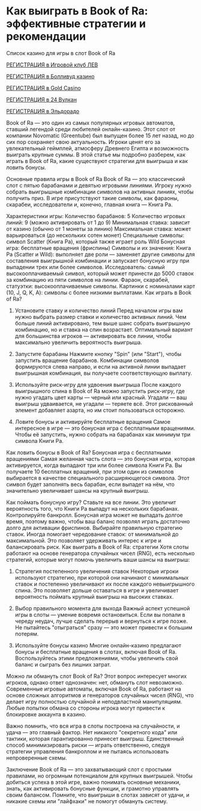 # Как выиграть в Book of Ra: эффективные стратегии и рекомендации
Список казино для игры в слот Book of Ra

[РЕГИСТРАЦИЯ в Игровой клуб ЛЕВ](https://yielddigitals.top?ref=fap_w41726p111_default)

[РЕГИСТРАЦИЯ в Болливуд казино](https://lucky-bo11ywood.top?ref=fap_w41726p129_default)

[РЕГИСТРАЦИЯ в Gold Casino](https://interup-moving.top?ref=fap_w41726p126_default)

[РЕГИСТРАЦИЯ в 24 Вулкан](https://digital-currents.top?ref=fap_w41726p113_default)

[РЕГИСТРАЦИЯ в Эльдорадо](https://digital-pours.top?ref=fap_w41726p112_default)

Book of Ra — это один из самых популярных игровых автоматов, ставший легендой среди любителей онлайн-казино. Этот слот от компании Novomatic (Greentube) был выпущен более 15 лет назад, но до сих пор сохраняет свою актуальность. Игроки ценят его за увлекательный геймплей, атмосферу Древнего Египта и возможность выиграть крупные суммы. В этой статье мы подробно разберем, как играть в Book of Ra, какие существуют стратегии для выигрыша и как ловить бонусы.

Основные правила игры в Book of Ra
Book of Ra — это классический слот с пятью барабанами и девятью игровыми линиями. Игроку нужно собрать выигрышные комбинации символов на активных линиях, чтобы получить приз. В игре присутствуют такие символы, как фараоны, скарабеи, исследователи и, конечно, главная книга — Книга Ра.

Характеристики игры:
Количество барабанов: 5
Количество игровых линий: 9 (можно активировать от 1 до 9)
Минимальная ставка: зависит от казино (обычно от 1 монеты за линию)
Максимальная ставка: может варьироваться (до нескольких сотен монет)
Специальные символы: символ Scatter (Книга Ра), который также играет роль Wild
Бонусная игра: бесплатные вращения (фриспины)
Символы и их значения:
Книга Ра (Scatter и Wild): выполняет две роли — заменяет другие символы для составления выигрышной комбинации и запускает бонусную игру при выпадении трех или более символов.
Исследователь: самый высокооплачиваемый символ, который может принести до 5000 ставок за комбинацию из пяти символов на линии.
Фараон, скарабей, статуэтки: высокооплачиваемые символы.
Картинки с номиналами карт (10, J, Q, K, A): символы с более низкими выплатами.
Как играть в Book of Ra?
1. Установите ставку и количество линий
Перед началом игры вам нужно выбрать размер ставки и количество активных линий. Чем больше линий активировано, тем выше шанс собрать выигрышную комбинацию, но и ставка на спин возрастает. Оптимальный вариант для большинства игроков — активировать все линии, чтобы максимально увеличить вероятность выигрыша.

2. Запустите барабаны
Нажмите кнопку "Spin" (или "Start"), чтобы запустить вращение барабанов. Комбинации символов формируются слева направо, и если на активной линии выпадает выигрышная комбинация, вы получаете соответствующую выплату.

3. Используйте риск-игру для удвоения выигрыша
После каждого выигрышного спина в Book of Ra можно запустить риск-игру, где нужно угадать цвет карты — черный или красный. Угадали — ваш выигрыш удваивается, не угадали — теряете всё. Этот рискованный элемент добавляет азарта, но им стоит пользоваться осторожно.

4. Ловите бонусы и активируйте бесплатные вращения
Самое интересное в игре — это бонусная игра с бесплатными вращениями. Чтобы её запустить, нужно собрать на барабанах как минимум три символа Книги Ра.

Как ловить бонусы в Book of Ra?
Бонусная игра с бесплатными вращениями
Самая желанная часть слота — это бонусная игра, которая активируется, когда выпадают три или более символа Книги Ра. Вы получаете 10 бесплатных вращений, при этом один из символов выбирается в качестве специального расширяющегося символа. Этот символ будет заполнять весь барабан, если выпадет на нём, что значительно увеличивает шансы на крупный выигрыш.

Как поймать бонусную игру?
Ставьте на все линии. Это увеличит вероятность того, что Книги Ра выпадут на нескольких барабанах.
Контролируйте банкролл. Бонусная игра может не выпадать долгое время, поэтому важно, чтобы ваш баланс позволял играть достаточно долго для активации фриспинов.
Выбирайте правильную стратегию ставок. Иногда помогает чередование ставок: от минимальной до максимальной. Это позволяет удерживать интерес к игре и балансировать риск.
Как выиграть в Book of Ra: стратегии
Хотя слоты работают на основе генератора случайных чисел (RNG), есть несколько стратегий, которые могут помочь увеличить ваши шансы на выигрыш:

1. Стратегия постепенного увеличения ставок
Некоторые игроки используют стратегию, при которой они начинают с минимальных ставок и постепенно увеличивают их после каждого невыигрышного спина. Это позволяет дольше оставаться в игре и увеличивает вероятность поймать крупный выигрыш на высоких ставках.

2. Выбор правильного момента для выхода
Важный аспект успешной игры в слоты — умение вовремя остановиться. Если вы попали в череду неудач, лучше сделать перерыв и вернуться к игре позже. Не пытайтесь "отыграться" сразу — это может привести к большим потерям.

3. Используйте бонусы казино
Многие онлайн-казино предлагают бонусы и бесплатные вращения в слотах, включая Book of Ra. Воспользуйтесь этими предложениями, чтобы увеличить свой баланс и сыграть без лишних затрат.

Можно ли обмануть слот Book of Ra?
Этот вопрос интересует многих игроков, однако ответ однозначен: нет, обмануть слот невозможно. Современные игровые автоматы, включая Book of Ra, работают на основе сложных алгоритмов и генераторов случайных чисел (RNG), что делает игру полностью случайной и неподвластной манипуляциям. Любые попытки обмана со стороны игрока могут привести к блокировке аккаунта в казино.

Важно помнить, что вся игра в слоты построена на случайности, и удача — это главный фактор. Нет никакого "секретного кода" или тактики, которая гарантированно принесет выигрыш. Единственный способ минимизировать риски — играть ответственно, следуя стратегии управления банкроллом и не пытаясь использовать непроверенные схемы.

Заключение
Book of Ra — это захватывающий слот с простыми правилами, но огромным потенциалом для крупных выигрышей. Чтобы добиться успеха в этой игре, важно понимать основные механики, знать, как активировать бонусные функции, и грамотно управлять своим балансом. Помните, что выигрыши в слотах зависят от удачи, и никакие схемы или "лайфхаки" не помогут обмануть систему.
